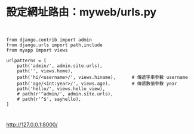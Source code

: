 # 設定網址路由：myweb/urls.py
<br>

    from django.contrib import admin
    from django.urls import path,include
    from myapp import views
    
    urlpatterns = [
        path('admin/', admin.site.urls),
        path('', views.home),
        path('hi/<username>/', views.hiname),      # 傳遞字串參數 username
        path('age/<int:year>/', views.age),        # 傳遞數值參數 year
        path('hello/', views.hello_view),
        # path(r'^admin/', admin.site.urls),
        # path(r'^$', sayhello),
    ]


#

http://127.0.0.1:8000/
